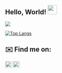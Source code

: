 

## Hello, World! <img src="https://raw.githubusercontent.com/MartinHeinz/MartinHeinz/master/wave.gif" width="30px">


![](https://visitor-badge.laobi.icu/badge?page_id=iDevHashem)


[![Top Langs](https://github-readme-stats.vercel.app/api/top-langs/?username=iDevHashem&layout=compact)](https://github.com/anuraghazra/github-readme-stats)

## ✉️ Find me on:

[<img align="left" alt="iDevHashem | Twitter" width="22px" src="https://cdn.jsdelivr.net/npm/simple-icons@v3/icons/twitter.svg" style="fill:#fefefe" />](https://twitter.com/iDevHashem)

[<img align="left" alt="iDevHashem | Instagram" width="22px" src="https://cdn.jsdelivr.net/npm/simple-icons@v3/icons/instagram.svg" />](https://www.instagram.com/iDevHashem)
